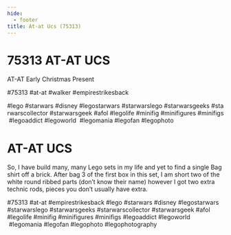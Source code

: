 ```yaml
---
hide:
  - footer
title: At-at Ucs (75313)
---
```


# 75313 AT-AT UCS

AT-AT
Early Christmas Present

#75313 #at-at #walker #empirestrikesback

#lego #starwars #disney #legostarwars #starwarslego #starwarsgeeks #starwarscollector #starwarsgeek #afol #legolife #minifig #minifigures #minifigs #legoaddict #legoworld  #legomania #legofan #legophoto 
 

# AT-AT UCS

So, I have build many, many Lego sets in my life and yet to find a single Bag shirt off a brick. After bag 3 of the first box in this set, I am short two of the white round ribbed parts (don’t know their name) however I got two extra technic rods, pieces you don’t usually have extra. 

#75313 #at-at 
 #empirestrikesback
#lego #starwars  #disney #legostarwars #starwarslego #starwarsgeeks #starwarscollector #starwarsgeek #afol #legolife #minifig #minifigures #minifigs #legoaddict #legoworld  #legomania #legofan #legophoto #legophotography 
